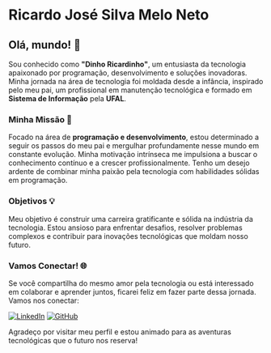 # Ricardo José Silva Melo Neto

## Olá, mundo! 👋

Sou conhecido como **"Dinho Ricardinho"**, um entusiasta da tecnologia apaixonado por programação, desenvolvimento e soluções inovadoras. Minha jornada na área de tecnologia foi moldada desde a infância, inspirado pelo meu pai, um profissional em manutenção tecnológica e formado em **Sistema de Informação** pela **UFAL**.

### Minha Missão 🚀

Focado na área de **programação e desenvolvimento**, estou determinado a seguir os passos do meu pai e mergulhar profundamente nesse mundo em constante evolução. Minha motivação intrínseca me impulsiona a buscar o conhecimento contínuo e a crescer profissionalmente. Tenho um desejo ardente de combinar minha paixão pela tecnologia com habilidades sólidas em programação.

### Objetivos 💡

Meu objetivo é construir uma carreira gratificante e sólida na indústria da tecnologia. Estou ansioso para enfrentar desafios, resolver problemas complexos e contribuir para inovações tecnológicas que moldam nosso futuro.

### Vamos Conectar! 🌐

Se você compartilha do mesmo amor pela tecnologia ou está interessado em colaborar e aprender juntos, ficarei feliz em fazer parte dessa jornada. Vamos nos conectar:

[![LinkedIn](https://img.shields.io/badge/LinkedIn-Connect-blue)](https://www.linkedin.com/in/ricardo-m-014123141/)
[![GitHub](https://img.shields.io/badge/GitHub-Follow-green)](https://github.com/ricardojs122)

Agradeço por visitar meu perfil e estou animado para as aventuras tecnológicas que o futuro nos reserva!
